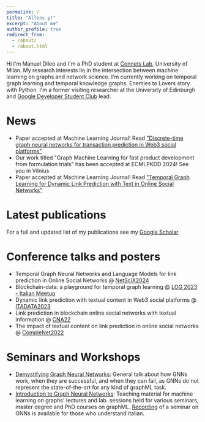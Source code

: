 ```yaml
---
permalink: /
title: "Allons-y!"
excerpt: "About me"
author_profile: true
redirect_from: 
  - /about/
  - /about.html
---
```


Hi I'm Manuel Dileo and I'm a PhD student at [Connets Lab](https://www.connets.di.unimi.it), University of Milan. My research interests lie in the intersection between machine learning on graphs and network science. I'm currently working on temporal graph learning and temporal knowledge graphs. Enemies to Lovers story with Python. I'm a former visiting researcher at the University of Edinburgh and [Google Developer Student Club](https://developers.google.com/community/dsc) lead.

News
======
- Paper accepted at Machine Learning Journal! Read ["Discrete-time graph neural networks for transaction prediction in Web3 social platforms"](https://link.springer.com/article/10.1007/s10994-024-06579-y)
- Our work titled "Graph Machine Learning for fast product development from formulation trials" has been accepted at ECMLPKDD 2024! See you in Vilnius
- Paper accepted at Machine Learning Journal! Read ["Temporal Graph Learning for Dynamic Link Prediction with Text in Online Social Networks"](https://link.springer.com/article/10.1007/s10994-023-06475-x)

Latest publications
======
For a full and updated list of my publications see my [Google Scholar](https://scholar.google.com/citations?user=g6FUHEgAAAAJ&hl=it)

Conference talks and posters
======
- Temporal Graph Neural Networks and Language Models for link prediction in Online Social Networks @ [NetSciX2024](https://netscix2024.netscisociety.org/)
- Blockchain-data: a playground for temporal graph learning @ [LOG 2023 - Italian Meetup](https://sites.google.com/view/log-meetup-italy) 
- Dynamic link prediction with textual content in Web3 social platforms @ [ITADATA2023](https://www.itadata.it/)
- Link prediction in blockchain online social networks with textual information @ [CNA22](https://2022.complexnetworks.org/)
- The impact of textual content on link prediction in online social networks @ [CompleNet2022](https://complenet.weebly.com/)

Seminars and Workshops
======
- [Demystifying Graph Neural Networks](https://github.com/manuel-dileo/intro-gnn/blob/main/musemi/musemi_demystifying_gnns.pdf): General talk about how GNNs work, when they are successful, and when they can fail, as GNNs do not represent the state-of-the-art for any kind of graphML task. 
- [Introduction to Graph Neural Networks](https://github.com/manuel-dileo/intro-gnn): Teaching material for machine learning on graphs' lectures and lab. sessions held for various seminars, master degree and PhD courses on graphML. [Recording](https://www.youtube.com/watch?v=lbUjLRt3CHU) of a seminar on GNNs is available for those who understand italian. 
